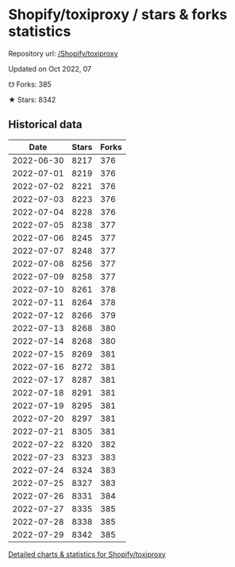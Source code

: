 # Shopify/toxiproxy / stars & forks statistics

Repository url: [/Shopify/toxiproxy](https://github.com/Shopify/toxiproxy)

Updated on Oct 2022, 07

☋ Forks: 385

★ Stars: 8342

## Historical data
| Date | Stars | Forks |
|------|-------|-------|
| 2022-06-30 | 8217 | 376 | 
| 2022-07-01 | 8219 | 376 | 
| 2022-07-02 | 8221 | 376 | 
| 2022-07-03 | 8223 | 376 | 
| 2022-07-04 | 8228 | 376 | 
| 2022-07-05 | 8238 | 377 | 
| 2022-07-06 | 8245 | 377 | 
| 2022-07-07 | 8248 | 377 | 
| 2022-07-08 | 8256 | 377 | 
| 2022-07-09 | 8258 | 377 | 
| 2022-07-10 | 8261 | 378 | 
| 2022-07-11 | 8264 | 378 | 
| 2022-07-12 | 8266 | 379 | 
| 2022-07-13 | 8268 | 380 | 
| 2022-07-14 | 8268 | 380 | 
| 2022-07-15 | 8269 | 381 | 
| 2022-07-16 | 8272 | 381 | 
| 2022-07-17 | 8287 | 381 | 
| 2022-07-18 | 8291 | 381 | 
| 2022-07-19 | 8295 | 381 | 
| 2022-07-20 | 8297 | 381 | 
| 2022-07-21 | 8305 | 381 | 
| 2022-07-22 | 8320 | 382 | 
| 2022-07-23 | 8323 | 383 | 
| 2022-07-24 | 8324 | 383 | 
| 2022-07-25 | 8327 | 383 | 
| 2022-07-26 | 8331 | 384 | 
| 2022-07-27 | 8335 | 385 | 
| 2022-07-28 | 8338 | 385 | 
| 2022-07-29 | 8342 | 385 | 


[Detailed charts & statistics for Shopify/toxiproxy](https://reviewgithub.com/rep/Shopify/toxiproxy)

